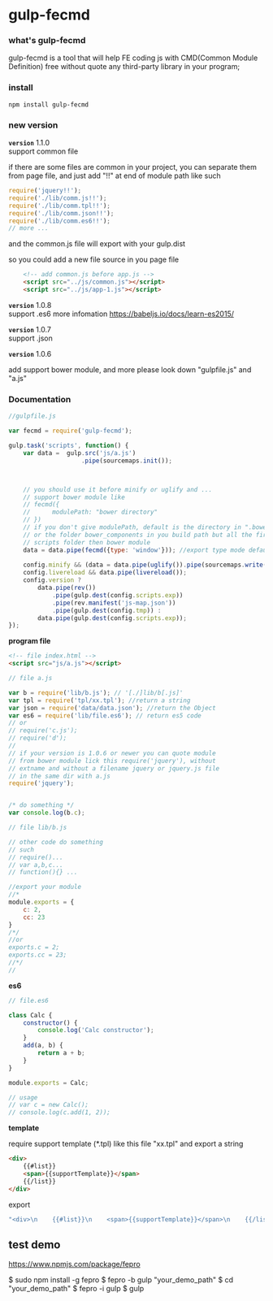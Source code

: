# gulp-fecmd

### what's gulp-fecmd
gulp-fecmd is a tool that will help FE coding js with CMD(Common Module Definition) free without quote any third-party library in your program;

### install

```
npm install gulp-fecmd
```

### new version

**`version`** 1.1.0 <br>
support common file

if there are some files are common in your project, you can separate them from page file,
and just add "!!" at end of module path like such

```js
require('jquery!!');
require('./lib/comm.js!!');
require('./lib/comm.tpl!!');
require('./lib/comm.json!!');
require('./lib/comm.es6!!');
// more ...
```
and the common.js file will export with your gulp.dist

so you could add a new file source in you page file

```html
    <!-- add common.js before app.js -->
    <script src="../js/common.js"></script>
    <script src="../js/app-1.js"></script>
```

**`version`** 1.0.8 <br>
support .es6 
more infomation [ https://babeljs.io/docs/learn-es2015/ ](https://babeljs.io/docs/learn-es2015/)


**`version`** 1.0.7 <br>
support .json


**`version`** 1.0.6

add support bower module, and more please look down "gulpfile.js" and "a.js"



### Documentation

```js
//gulpfile.js

var fecmd = require('gulp-fecmd');

gulp.task('scripts', function() {
    var data =  gulp.src('js/a.js')
                    .pipe(sourcemaps.init());



    // you should use it before minify or uglify and ...
    // support bower module like 
    // fecmd({
    //      modulePath: "bower directory"
    // })
    // if you don't give modulePath, default is the directory in ".bowerrc" file 
    // or the folder bower_components in you build path but all the first is you 
    // scripts folder then bower module
    data = data.pipe(fecmd({type: 'window'})); //export type mode default: require 
    
    config.minify && (data = data.pipe(uglify()).pipe(sourcemaps.write()));
    config.livereload && data.pipe(livereload());
    config.version ?
        data.pipe(rev())
            .pipe(gulp.dest(config.scripts.exp))
            .pipe(rev.manifest('js-map.json'))
            .pipe(gulp.dest(config.tmp)) : 
        data.pipe(gulp.dest(config.scripts.exp));
});

```

**program file**

```html
<!-- file index.html -->
<script src="js/a.js"></script>

```

```js
// file a.js

var b = require('lib/b.js'); // '[./]lib/b[.js]'
var tpl = require('tpl/xx.tpl'); //return a string
var json = require('data/data.json'); //return the Object
var es6 = require('lib/file.es6'); // return es5 code
// or
// require('c.js');
// require('d');
// 
// if your version is 1.0.6 or newer you can quote module 
// from bower module lick this require('jquery'), without 
// extname and without a filename jquery or jquery.js file
// in the same dir with a.js
require('jquery');


/* do something */
var console.log(b.c);

```

```js
// file lib/b.js

// other code do something
// such
// require()...
// var a,b,c...
// function(){} ...

//export your module
//*
module.exports = {
    c: 2,
    cc: 23
}
/*/
//or
exports.c = 2;
exports.cc = 23;
//*/
//
```
**es6**

```js
// file.es6

class Calc {
    constructor() {
        console.log('Calc constructor');
    }
    add(a, b) {
        return a + b;
    }
}

module.exports = Calc;

// usage
// var c = new Calc();
// console.log(c.add(1, 2));
```

**template**

require support template (*.tpl) like this file "xx.tpl"
and export a string

```html
<div>
    {{#list}}
    <span>{{supportTemplate}}</span>
    {{/list}}
</div>
```
export
```js
"<div>\n    {{#list}}\n    <span>{{supportTemplate}}</span>\n    {{/list}}\n</div>"
```

## test demo 

[ https://www.npmjs.com/package/fepro ](https://www.npmjs.com/package/fepro)

$ sudo npm install -g fepro
$ fepro -b gulp "your_demo_path"
$ cd "your_demo_path"
$ fepro -i gulp
$ gulp


